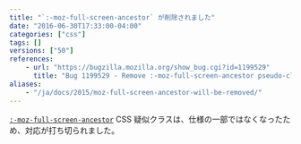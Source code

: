 ```yaml
---
title: "`:-moz-full-screen-ancestor` が削除されました"
date: "2016-06-30T17:33:00-04:00"
categories: ["css"]
tags: []
versions: ["50"]
references:
    - url: "https://bugzilla.mozilla.org/show_bug.cgi?id=1199529"
      title: "Bug 1199529 - Remove :-moz-full-screen-ancestor pseudo-class selector"
aliases:
    - "/ja/docs/2015/moz-full-screen-ancestor-will-be-removed/"
---
```

[`:-moz-full-screen-ancestor`](https://developer.mozilla.org/docs/Web/CSS/:-moz-full-screen-ancestor) CSS 疑似クラスは、仕様の一部ではなくなったため、対応が打ち切られました。

